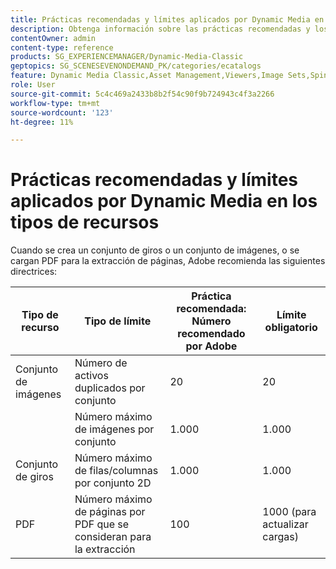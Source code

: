 ```yaml
---
title: Prácticas recomendadas y límites aplicados por Dynamic Media en los tipos de recursos
description: Obtenga información sobre las prácticas recomendadas y los límites aplicados al crear un conjunto de imágenes o un conjunto de giros, o al cargar un PDF.
contentOwner: admin
content-type: reference
products: SG_EXPERIENCEMANAGER/Dynamic-Media-Classic
geptopics: SG_SCENESEVENONDEMAND_PK/categories/ecatalogs
feature: Dynamic Media Classic,Asset Management,Viewers,Image Sets,Spin Sets,eCatalog
role: User
source-git-commit: 5c4c469a2433b8b2f54c90f9b724943c4f3a2266
workflow-type: tm+mt
source-wordcount: '123'
ht-degree: 11%

---
```



# Prácticas recomendadas y límites aplicados por Dynamic Media en los tipos de recursos

Cuando se crea un conjunto de giros o un conjunto de imágenes, o se cargan PDF para la extracción de páginas, Adobe recomienda las siguientes directrices:

| Tipo de recurso | Tipo de límite | Práctica recomendada: Número recomendado por Adobe | Límite obligatorio |
| --- | --- | --- | --- |
| Conjunto de imágenes | Número de activos duplicados por conjunto | 20 | 20 |
|  | Número máximo de imágenes por conjunto | 1.000 | 1.000 |
| Conjunto de giros | Número máximo de filas/columnas por conjunto 2D | 1.000 | 1.000 |
| PDF | Número máximo de páginas por PDF que se consideran para la extracción | 100 | 1000 (para actualizar cargas) |